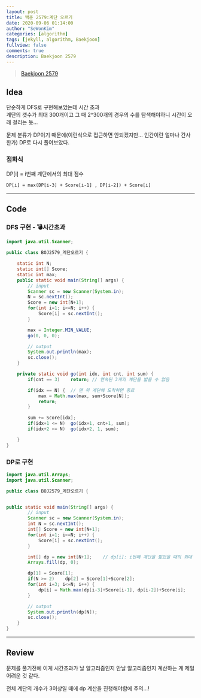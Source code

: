 ```yaml
---
layout: post
title: 백준 2579:계단 오르기
date: 2020-09-06 01:14:00
author: "SeWonKim"
categories: [algorithm]
tags: [jekyll, algorithm, Baekjoon]
fullview: false
comments: true
description: Baekjoon 2579
---
```


> [Baekjoon 2579](https://www.acmicpc.net/problem/2579)

## Idea

단순하게 DFS로 구현해보았는데 시간 초과  
계단의 갯수가 최대 300개이고 그 때 2^300개의 경우의 수를 탐색해야하니 시간이 오래 걸리는 듯...

문제 분류가 DP이기 때문에(이런식으로 접근하면 안되겠지만... 인간이란 얼마나 간사한가) DP로 다시 풀어보았다.

### 점화식

DP[i] = i번째 계단에서의 최대 점수

`DP[i] = max(DP[i-3] + Score[i-1] , DP[i-2]) + Score[i]`

---

## Code

### DFS 구현 - 💣시간초과

```java
import java.util.Scanner;

public class BOJ2579_계단오르기 {

	static int N;
	static int[] Score;
	static int max;
	public static void main(String[] args) {
		// input
		Scanner sc = new Scanner(System.in);
		N = sc.nextInt();
		Score = new int[N+1];
		for(int i=1; i<=N; i++) {
			Score[i] = sc.nextInt();
		}

		max = Integer.MIN_VALUE;
		go(0, 0, 0);

		// output
		System.out.println(max);
		sc.close();
	}

	private static void go(int idx, int cnt, int sum) {
		if(cnt == 3) 	return;	// 연속된 3개의 계단을 밟을 수 없음

		if(idx == N) {	// 맨 위 계단에 도착하면 종료
			max = Math.max(max, sum+Score[N]);
			return;
		}

		sum += Score[idx];
		if(idx+1 <= N)	go(idx+1, cnt+1, sum);
		if(idx+2 <= N)	go(idx+2, 1, sum);

	}
}

```

### DP로 구현

```java
import java.util.Arrays;
import java.util.Scanner;

public class BOJ2579_계단오르기 {


public static void main(String[] args) {
		// input
		Scanner sc = new Scanner(System.in);
		int N = sc.nextInt();
		int[] Score = new int[N+1];
		for(int i=1; i<=N; i++) {
			Score[i] = sc.nextInt();
		}

		int[] dp = new int[N+1];	// dp[i]: i번째 계단을 밟았을 때의 최대 점수
		Arrays.fill(dp, 0);

		dp[1] = Score[1];
		if(N >= 2)    dp[2] = Score[1]+Score[2];
		for(int i=3; i<=N; i++) {
			dp[i] = Math.max(dp[i-3]+Score[i-1], dp[i-2])+Score[i];
		}

		// output
		System.out.println(dp[N]);
		sc.close();
	}
}
```

---

## Review

문제를 풀기전에 이게 시간초과가 날 알고리즘인지 안날 알고리즘인지 계산하는 게 제일 어려운 것 같다.

전체 계단의 개수가 3이상일 때에 dp 계산을 진행해야함에 주의...!

